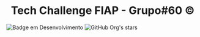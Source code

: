 <h1 align="center">Tech Challenge FIAP - Grupo#60 ©</h1>

![Badge em Desenvolvimento](http://img.shields.io/static/v1?label=STATUS&message=EM%20DESENVOLVIMENTO&color=GREEN&style=for-the-badge)
![GitHub Org's stars](https://img.shields.io/github/stars/marcosbrandi/fiap?style=social)
